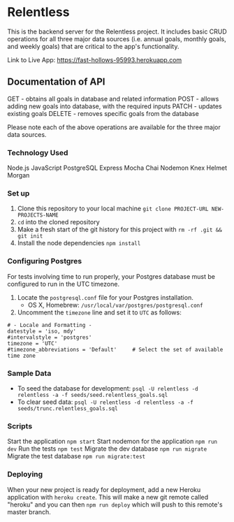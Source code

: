 # Relentless
This is the backend server for the Relentless project.
It includes basic CRUD operations for all three major data sources
(i.e. annual goals, monthly goals, and weekly goals) that are critical
to the app's functionality.

Link to Live App: https://fast-hollows-95993.herokuapp.com

## Documentation of API
GET - obtains all goals in database and related information 
POST - allows adding new goals into database, with the required inputs
PATCH - updates existing goals
DELETE - removes specific goals from the database

Please note each of the above operations are available for the three major data sources.

### Technology Used
Node.js
JavaScript
PostgreSQL
Express
Mocha
Chai
Nodemon
Knex
Helmet
Morgan

### Set up
1. Clone this repository to your local machine `git clone PROJECT-URL NEW-PROJECTS-NAME`
2. `cd` into the cloned repository
3. Make a fresh start of the git history for this project with `rm -rf .git && git init`
4. Install the node dependencies `npm install`

### Configuring Postgres

For tests involving time to run properly, your Postgres database must be configured to run in the UTC timezone.
1. Locate the `postgresql.conf` file for your Postgres installation.
    - OS X, Homebrew: `/usr/local/var/postgres/postgresql.conf`
2. Uncomment the `timezone` line and set it to `UTC` as follows:
```
# - Locale and Formatting -
datestyle = 'iso, mdy'
#intervalstyle = 'postgres'
timezone = 'UTC'
#timezone_abbreviations = 'Default'     # Select the set of available time zone
```

### Sample Data
- To seed the database for development: `psql -U relentless -d relentless -a -f seeds/seed.relentless_goals.sql`
- To clear seed data: `psql -U relentless -d relentless -a -f seeds/trunc.relentless_goals.sql`

### Scripts
Start the application `npm start`
Start nodemon for the application `npm run dev`
Run the tests `npm test`
Migrate the dev database `npm run migrate`
Migrate the test database `npm run migrate:test`

### Deploying
When your new project is ready for deployment, add a new Heroku application with `heroku create`. This will make a new git remote called "heroku" and you can then `npm run deploy` which will push to this remote's master branch.